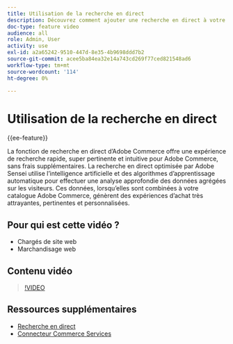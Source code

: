 ```yaml
---
title: Utilisation de la recherche en direct
description: Découvrez comment ajouter une recherche en direct à votre boutique et produire des expériences d’achat très attrayantes, pertinentes et personnalisées.
doc-type: feature video
audience: all
role: Admin, User
activity: use
exl-id: a2a65242-9510-447d-8e35-4b9698ddd7b2
source-git-commit: acee5ba84ea32e14a743cd269f77ced821548ad6
workflow-type: tm+mt
source-wordcount: '114'
ht-degree: 0%

---
```


# Utilisation de la recherche en direct

{{ee-feature}}

La fonction de recherche en direct d’Adobe Commerce offre une expérience de recherche rapide, super pertinente et intuitive pour Adobe Commerce, sans frais supplémentaires. La recherche en direct optimisée par Adobe Sensei utilise l’intelligence artificielle et des algorithmes d’apprentissage automatique pour effectuer une analyse approfondie des données agrégées sur les visiteurs. Ces données, lorsqu’elles sont combinées à votre catalogue Adobe Commerce, génèrent des expériences d’achat très attrayantes, pertinentes et personnalisées.

## Pour qui est cette vidéo ?

- Chargés de site web
- Marchandisage web

## Contenu vidéo

>[!VIDEO](https://video.tv.adobe.com/v/337365?quality=12&learn=on)

## Ressources supplémentaires

- [Recherche en direct](https://experienceleague.adobe.com/docs/commerce-merchant-services/live-search/overview.html)
- [Connecteur Commerce Services](https://experienceleague.adobe.com/docs/commerce-merchant-services/user-guides/saas.html)
